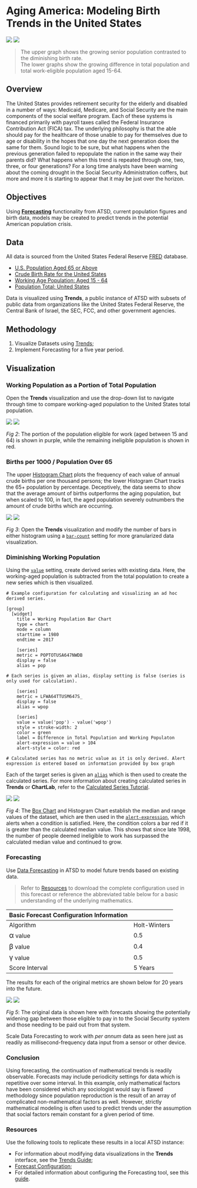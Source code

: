 # Aging America: Modeling Birth Trends in the United States

![](./images/aging-america-title.png)
[![](./images/button-new.png)](https://trends.axibase.com/9703ea57#fullscreen)

> The upper graph shows the growing senior population contrasted to the diminishing birth rate.<br>The lower graphs show the growing difference in total population and total work-eligible population aged 15-64.

## Overview

The United States provides retirement security for the elderly and disabled in a number of ways: Medicaid, Medicare, and Social Security are the main components of the social welfare program. Each of these systems is financed primarily with payroll taxes called the Federal Insurance Contribution Act (FICA) tax. The underlying philosophy is that the able should pay for the healthcare of those unable to pay for themselves due to age or disability in the hopes that one day the next generation does the same for them. Sound logic to be sure, but what happens when the previous generation failed to repopulate the nation in the same way their parents did? What happens when this trend is repeated through one, two, three, or four generations? For a long time analysts have been warning about the coming drought in the Social Security Administration coffers, but more and more it is starting to appear that it may be just over the horizon.

## Objectives

Using [**Forecasting**](https://axibase.com/docs/atsd/forecasting/) functionality from ATSD, current population figures and birth data, models may be created to predict trends in the potential American population crisis.

## Data

All data is sourced from the United States Federal Reserve [FRED](https://fred.stlouisfed.org/) database.

* [U.S. Population Aged 65 or Above](https://fred.stlouisfed.org/series/SPPOP65UPTOZSUSA)
* [Crude Birth Rate for the United States](https://fred.stlouisfed.org/series/SPDYNCBRTINUSA)
* [Working Age Population: Aged 15 - 64](https://fred.stlouisfed.org/series/LFWA64TTUSM647S)
* [Population Total: United States](https://fred.stlouisfed.org/series/POPTOTUSA647NWDB)

Data is visualized using **Trends**, a public instance of ATSD with subsets of public data from organizations like the United States Federal Reserve, the Central Bank of Israel, the SEC, FCC, and other government agencies.

## Methodology

1. Visualize Datasets using [Trends](https://trends.axibase.com/);
2. Implement Forecasting for a five year period.

## Visualization

### Working Population as a Portion of Total Population

Open the **Trends** visualization and use the drop-down list to navigate through time to compare working-aged population to the United States total population.

![](./images/working-population.png)
[![](./images/button-new.png)](https://trends.axibase.com/2228bbde#fullscreen)

*Fig 2*: The portion of the population eligible for work (aged between 15 and 64) is shown in purple, while the remaining ineligible population is shown in red.

### Births per 1000 / Population Over 65

The upper [Histogram Chart](https://axibase.com/docs/charts/widgets/histogram/) plots the frequency of each value of annual crude births per one thousand persons; the lower Histogram Chart tracks the 65+ population by percentage. Deceptively, the data seems to show that the average amount of births outperforms the aging population, but when scaled to 100, in fact, the aged population severely outnumbers the amount of crude births which are occurring.

![](./images/population-histogram.png)
[![](./images/button-new.png)](https://trends.axibase.com/df87fe0c#fullscreen)

*Fig 3*: Open the **Trends** visualization and modify the number of bars in either histogram using a [`bar-count`](https://axibase.com/products/axibase-time-series-database/visualization/widgets/histogram-chart/#tab-id-1) setting for more granularized data visualization.

### Diminishing Working Population

Using the [`value`](https://axibase.com/docs/charts/widgets/shared/#value) setting, create derived series with existing data. Here, the working-aged population is subtracted from the total population to create a new series which is then visualized.

```ls
# Example configuration for calculating and visualizing an ad hoc derived series.

[group]
  [widget]
    title = Working Population Bar Chart
    type = chart
    mode = column
    starttime = 1980
    endtime = 2017

    [series]
    metric = POPTOTUSA647NWDB
    display = false
    alias = pop

# Each series is given an alias, display setting is false (series is only used for calculation).

    [series]
    metric = LFWA64TTUSM647S_
    display = false
    alias = wpop

    [series]
    value = value('pop') - value('wpop')
    style = stroke-width: 2
    color = green
    label = Difference in Total Population and Working Populaton
    alert-expression = value > 104
    alert-style = color: red

# Calculated series has no metric value as it is only derived. Alert expression is entered based on information provided by box graph
```

Each of the target series is given an [`alias`](https://axibase.com/docs/charts/widgets/shared/#alias) which is then used to create the calculated series. For more information about creating calculated series in **Trends** or **ChartLab**, refer to the [Calculated Series Tutorial](../../tutorials//calculated-values/README.md).

![](./images/working-population-charts.png)
[![](./images/button-new.png)](https://trends.axibase.com/68f93899#fullscreen)

*Fig 4*: The [Box Chart](https://axibase.com/docs/charts/widgets/box-chart/) and Histogram Chart establish the median and range values of the dataset, which are then used in the [`alert-expression`](https://axibase.com/docs/charts/syntax/alert-expression.html#alert-expressions), which alerts when a condition is satisfied. Here, the condition colors a bar red if it is greater than the calculated median value. This shows that since late 1998, the number of people deemed ineligible to work has surpassed the calculated median value and continued to grow.

### Forecasting

Use [Data Forecasting](https://axibase.com/docs/atsd/forecasting/#data-forecasting) in ATSD to model future trends based on existing data.

> Refer to [Resources](#resources) to download the complete configuration used in this forecast or reference the abbreviated table below for a basic understanding of the underlying mathematics.

|Basic Forecast Configuration Information| |
|--|--|
|Algorithm | Holt-Winters |
|<big>&alpha;</big> value| 0.5|
|<big>&beta;</big> value|0.4|
|<big>&gamma;</big> value|0.5|
|Score Interval|5 Years|

The results for each of the original metrics are shown below for 20 years into the future.

![](./images/forecast_data.png)
[![](./images/button-new.png)](https://trends.axibase.com/a2967bc9#fullscreen)

*Fig 5*: The original data is shown here with forecasts  showing the potentially widening gap between those eligible to pay in to the Social Security system and those needing to be paid out from that system.

Scale Data Forecasting to work with <i>per annum</i> data as seen here just as readily as millisecond-frequency data input from a sensor or other device.

### Conclusion

Using forecasting, the continuation of mathematical trends is readily observable. Forecasts may include periodicity settings for data which is repetitive over some interval. In this example, only mathematical factors have been considered which any sociologist would say is flawed methodology since population reproduction is the result of an array of complicated non-mathematical factors as well. However, strictly mathematical modeling is often used to predict trends under the assumption that social factors remain constant for a given period of time.

### Resources

Use the following tools to replicate these results in a local ATSD instance:

* For information about modifying data visualizations in the **Trends** interface, see the [Trends Guide](../../tutorials/shared/trends.md);
* [Forecast Configuration](./resources/forecast-settings.xml);
* For detailed information about configuring the Forecasting tool, see this [guide](../../tutorials/shared/import-forecast.md).